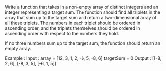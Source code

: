 Write a function that takes in a non-empty array of distinct integers and an integer representing a target sum. The function should find all triplets in the array that sum up to the target sum and return a two-dimensional array of all these triplets. The numbers in each triplet should be ordered in ascending order, and the triplets themselves should be ordered in ascending order with respect to the numbers they hold.

If no three numbers sum up to the target sum, the function should return an empty array.

Example :
Input :
array = [12, 3, 1, 2, -6, 5, -8, 6]
targetSum = 0
Output :
[[-8, 2, 6], [-8, 3, 5], [-6, 1, 5]]
